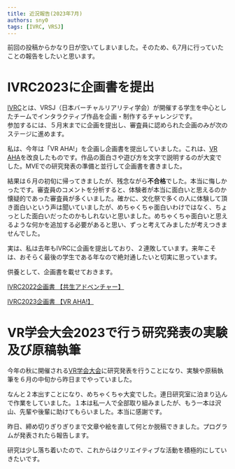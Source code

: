 ```yaml
---
title: 近況報告(2023年7月)
authors: sny0
tags: [IVRC, VRSJ]
---
```

前回の投稿からかなり日が空いてしまいました。そのため、6,7月に行っていたことの報告をしたいと思います。

# IVRC2023に企画書を提出
[IVRC](https://ivrc.net/2023/)とは、VRSJ（日本バーチャルリアリティ学会）が開催する学生を中心としたチームでインタラクティブ作品を企画・制作するチャレンジです。  
参加するには、５月末までに企画を提出し、審査員に認められた企画のみが次のステージに進めます。

私は、今年は「VR AHA!」を企画し企画書を提出していました。これは、[VR AHA](https://sny0.github.io/my-docusaurus/docs/vraha)を改良したものです。作品の面白さや遊び方を文字で説明するのが大変でした。MVEでの研究発表の準備と並行して企画書を書きました。

結果は６月の初旬に帰ってきましたが、残念ながら**不合格**でした。本当に悔しかったです。審査員のコメントを分析すると、体験者が本当に面白いと思えるのか懐疑的であった審査員が多くいました。確かに、文化祭で多くの人に体験して頂き面白いという声は聞いていましたが、めちゃくちゃ面白いわけではなく、ちょっとした面白いだったのかもしれないと思いました。めちゃくちゃ面白いと思えるような何かを追加する必要があると思い、ずっと考えてみましたが考えつきませんでした。

実は、私は去年もIVRCに企画を提出しており、２連敗しています。来年こそは、おそらく最後の学生である年なので絶対通したいと切実に思っています。

供養として、企画書を載せておきます。

[IVRC2022企画書 【共生アドベンチャー】](https://github.com/sny0/my-docusaurus/blob/main/pdf/IVRC2022_plan_KyoseAdventure.pdf)

[IVRC2023企画書 【VR AHA!】](https://github.com/sny0/my-docusaurus/blob/main/pdf/IVRC2023_plan_VRAHA!.pdf)

# VR学会大会2023で行う研究発表の実験及び原稿執筆
今年の秋に開催される[VR学会大会](https://conference.vrsj.org/ac2023/index.html)に研究発表を行うことになり、実験や原稿執筆を６月の中旬から昨日までやっていました。

なんと２本出すことになり、めちゃくちゃ大変でした。連日研究室に泊まり込んで作業をしていました。１本は私一人で全部取り組みましたが、もう一本は沢山、先輩や後輩に助けてもらいました。本当に感謝です。

昨日、締め切りぎりぎりまで文章や絵を直して何とか脱稿できました。プログラムが発表されたら報告します。

研究は少し落ち着いたので、これからはクリエイティブな活動を積極的にしていきたいです。